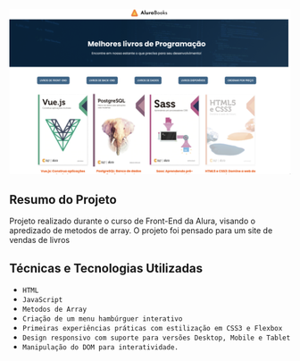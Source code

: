  ![ALURABooks ](imagens/aluraBooks.png)

 ## Resumo do Projeto

 Projeto realizado durante o curso de Front-End da Alura, visando o apredizado de metodos de array. O projeto foi pensado para um site de vendas de livros

 ## Técnicas e Tecnologias Utilizadas

 - ``HTML``
 - ``JavaScript``
 - ``Metodos de Array``
 - ``Criação de um menu hambúrguer interativo``
 - ``Primeiras experiências práticas com estilização em CSS3 e Flexbox``
 - ``Design responsivo com suporte para versões Desktop, Mobile e Tablet``
 - ``Manipulação do DOM para interatividade.``


